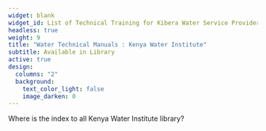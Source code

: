 ```yaml
---
widget: blank
widget_id: List of Technical Training for Kibera Water Service Providers
headless: true
weight: 9
title: "Water Technical Manuals : Kenya Water Institute"
subtitle: Available in Library
active: true
design:
  columns: "2"
  background:
    text_color_light: false
    image_darken: 0
---
```

Where is the index to all Kenya Water Institute library?